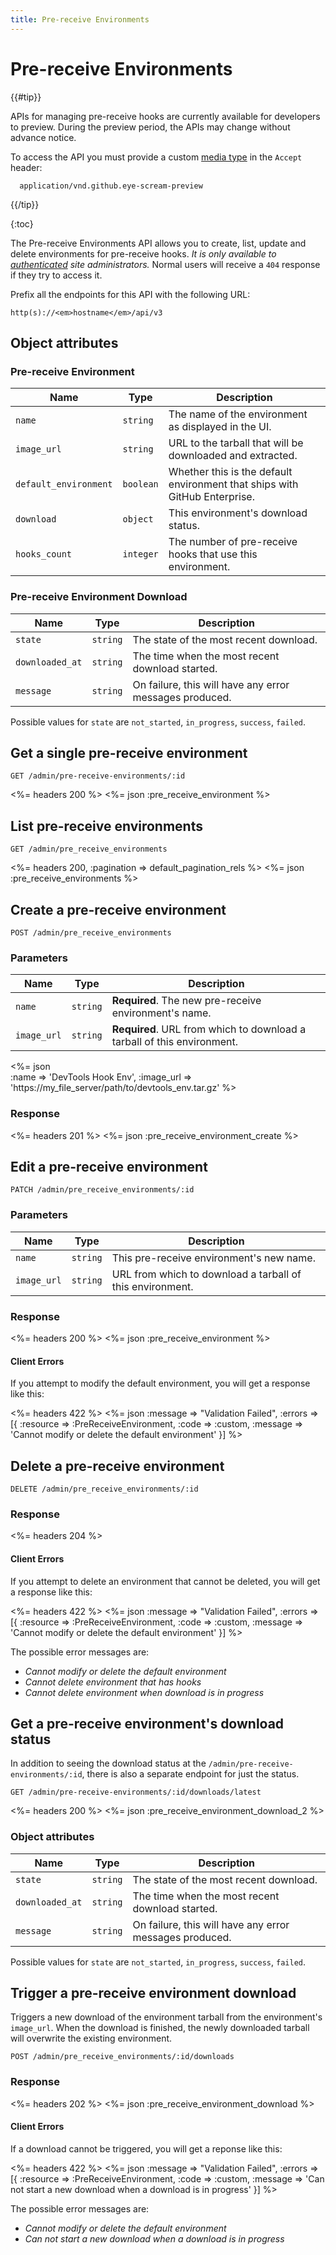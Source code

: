 ```yaml
---
title: Pre-receive Environments
---
```


# Pre-receive Environments

{{#tip}}

  <a name="preview-period"></a>

  APIs for managing pre-receive hooks are currently available for developers to preview.
  During the preview period, the APIs may change without advance notice.

  To access the API you must provide a custom [media type](/v3/media) in the `Accept` header:

      application/vnd.github.eye-scream-preview
      
{{/tip}}

{:toc}

The Pre-receive Environments API allows you to create, list, update and delete environments for pre-receive hooks. *It is only available to [authenticated](/v3/#authentication) site administrators.* Normal users will receive a `404` response if they try to access it.

Prefix all the endpoints for this API with the following URL:

``` command-line
http(s)://<em>hostname</em>/api/v3
```

## Object attributes

### Pre-receive Environment

| Name                  | Type      | Description                                                                |
|-----------------------|-----------|----------------------------------------------------------------------------|
| `name`                | `string`  | The name of the environment as displayed in the UI.                        |
| `image_url`           | `string`  | URL to the tarball that will be downloaded and extracted.                  |
| `default_environment` | `boolean` | Whether this is the default environment that ships with GitHub Enterprise. |
| `download`            | `object`  | This environment's download status.                                        |
| `hooks_count`         | `integer` | The number of pre-receive hooks that use this environment.                 |

### Pre-receive Environment Download

| Name            | Type     | Description                                             |
|-----------------|----------|---------------------------------------------------------|
| `state`         | `string` | The state of the most recent download.                  |
| `downloaded_at` | `string` | The time when the most recent download started.         |
| `message`       | `string` | On failure, this will have any error messages produced. |

Possible values for `state` are `not_started`, `in_progress`, `success`, `failed`.


## Get a single pre-receive environment

    GET /admin/pre-receive-environments/:id

<%= headers 200 %>
<%= json :pre_receive_environment %>

## List pre-receive environments

    GET /admin/pre_receive_environments

<%= headers 200, :pagination => default_pagination_rels %>
<%= json :pre_receive_environments %>

## Create a pre-receive environment

    POST /admin/pre_receive_environments

### Parameters

| Name        | Type     | Description                                                             |
|-------------|----------|-------------------------------------------------------------------------|
| `name`      | `string` | **Required**. The new pre-receive environment's name.                   |
| `image_url` | `string` | **Required**. URL from which to download a tarball of this environment. |

<%= json \
  :name => 'DevTools Hook Env',
  :image_url => 'https://my_file_server/path/to/devtools_env.tar.gz'
%>

### Response

<%= headers 201 %>
<%= json :pre_receive_environment_create %>

## Edit a pre-receive environment

    PATCH /admin/pre_receive_environments/:id

### Parameters

| Name        | Type     | Description                                               |
|-------------|----------|-----------------------------------------------------------|
| `name`      | `string` | This pre-receive environment's new name.                  |
| `image_url` | `string` | URL from which to download a tarball of this environment. |

### Response
<%= headers 200 %>
<%= json :pre_receive_environment %>

#### Client Errors

If you attempt to modify the default environment, you will get a response like this:

<%= headers 422 %>
<%=
  json :message => "Validation Failed",
    :errors => [{
      :resource => :PreReceiveEnvironment,
      :code     => :custom,
      :message    => 'Cannot modify or delete the default environment'
    }]
%>

## Delete a pre-receive environment

    DELETE /admin/pre_receive_environments/:id

### Response

<%= headers 204 %>

#### Client Errors

If you attempt to delete an environment that cannot be deleted, you will get a response like this:

<%= headers 422 %>
<%=
  json :message => "Validation Failed",
    :errors => [{
      :resource => :PreReceiveEnvironment,
      :code     => :custom,
      :message    => 'Cannot modify or delete the default environment'
    }]
%>

The possible error messages are:

- _Cannot modify or delete the default environment_
- _Cannot delete environment that has hooks_ 
- _Cannot delete environment when download is in progress_

## Get a pre-receive environment's download status

In addition to seeing the download status at the `/admin/pre-receive-environments/:id`, there is also a separate endpoint for just the status.

    GET /admin/pre-receive-environments/:id/downloads/latest

<%= headers 200 %>
<%= json :pre_receive_environment_download_2 %>

### Object attributes

| Name            | Type     | Description                                             |
|-----------------|----------|---------------------------------------------------------|
| `state`         | `string` | The state of the most recent download.                  |
| `downloaded_at` | `string` | The time when the most recent download started.         |
| `message`       | `string` | On failure, this will have any error messages produced. |

Possible values for `state` are `not_started`, `in_progress`, `success`, `failed`.

## Trigger a pre-receive environment download

Triggers a new download of the environment tarball from the environment's `image_url`.  When the download is finished, the newly downloaded tarball will overwrite the existing environment.

    POST /admin/pre_receive_environments/:id/downloads

### Response

<%= headers 202 %>
<%= json :pre_receive_environment_download %>

#### Client Errors

If a download cannot be triggered, you will get a reponse like this:

<%= headers 422 %>
<%=
  json :message => "Validation Failed",
    :errors => [{
      :resource => :PreReceiveEnvironment,
      :code     => :custom,
      :message    => 'Can not start a new download when a download is in progress'
    }]
%>

The possible error messages are:

- _Cannot modify or delete the default environment_
- _Can not start a new download when a download is in progress_

